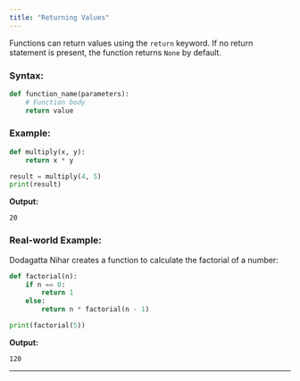 ```yaml
---
title: "Returning Values"
---
```


Functions can return values using the `return` keyword. If no return statement is present, the function returns `None` by default.

### Syntax:
```python
def function_name(parameters):
    # Function body
    return value
```

### Example:
```python
def multiply(x, y):
    return x * y

result = multiply(4, 5)
print(result)
```

**Output:**
```
20
```

### Real-world Example:
Dodagatta Nihar creates a function to calculate the factorial of a number:
```python
def factorial(n):
    if n == 0:
        return 1
    else:
        return n * factorial(n - 1)

print(factorial(5))
```

**Output:**
```
120
```

---